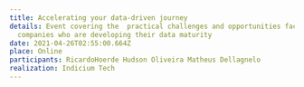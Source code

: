 ```yaml
---
title: Accelerating your data-driven journey
details: Event covering the  practical challenges and opportunities faced by
  companies who are developing their data maturity
date: 2021-04-26T02:55:00.664Z
place: Online
participants: RicardoHoerde Hudson Oliveira Matheus Dellagnelo
realization: Indicium Tech
---
```

